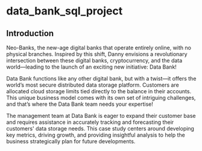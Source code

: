 # data_bank_sql_project

## Introduction
Neo-Banks, the new-age digital banks that operate entirely online, with no physical branches. Inspired by this shift, Danny envisions a revolutionary intersection between these digital banks, cryptocurrency, and the data world—leading to the launch of an exciting new initiative: Data Bank!

Data Bank functions like any other digital bank, but with a twist—it offers the world’s most secure distributed data storage platform. Customers are allocated cloud storage limits tied directly to the balance in their accounts. This unique business model comes with its own set of intriguing challenges, and that’s where the Data Bank team needs your expertise!

The management team at Data Bank is eager to expand their customer base and requires assistance in accurately tracking and forecasting their customers' data storage needs. This case study centers around developing key metrics, driving growth, and providing insightful analysis to help the business strategically plan for future developments.
